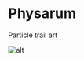 # Physarum
Particle trail art

![alt](https://github.com/fabienblin/phyarum/blob/master/physarum.gif)
